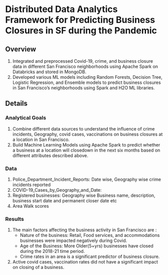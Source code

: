 # Distributed Data Analytics Framework for Predicting Business Closures in SF during the Pandemic

## Overview

1) Integrated and preprocessed  Covid-19, crime, and business closure data in different San Francisco neighborhoods using Apache Spark on Databricks and      stored in MongoDB.
2) Developed various ML models including Random Forests, Decision Tree, Logistic Regression, and Ensemble models to predict business closures in San          Francisco’s neighborhoods using Spark and H2O ML libraries.

## Details

### Analytical Goals

1) Combine different data sources to understand the influence of crime incidents, Geography, covid cases, vaccinations on business closures at a location      in San Francisco.
2) Build Machine Learning Models using Apache Spark to predict whether a business at a location will closedown in the next six months based on different      attributes described above.

### Data

1. Police_Department_Incident_Reports: Date wise, Geography wise crime incidents reported
2. COVID-19_Cases_by_Geography_and_Date:
3. Registered businesses: Geography wise Business name, description, business start date and permanent closer date etc
4. Area Walk scores

### Results

1) The main factors affecting the business activity in San Francisco are :
    - Nature of the business: Retail, Food services, and accommodations businesses were impacted negatively during Covid.
    - Age of the Business: More Older(5+yrs) businesses have closed during the 2018-21 time period.
    - Crime rates in an area is a significant predictor of business closure.
2) Active covid cases, vaccination rates did not have a significant impact on closing of a business.
